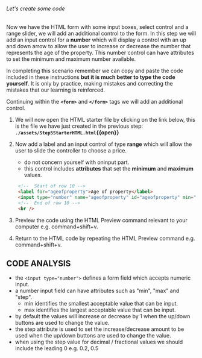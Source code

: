 ###### Let's create some code

Now we have the HTML form with some input boxes, select control and a range slider, we will add an additional control to the form. In this step we will add an input control for a **number** which will display a control with an up and down arrow to allow the user to increase or decrease the number that represents the age of the property. This number control can have attributes to set the minimum and maximum number available.

In completing this scenario remember we can copy and paste the code included in these instructions **but it is much better to type the code yourself**. It is only by practice, making mistakes and correcting the mistakes that our learning is reinforced.

Continuing within the **`<form>`** and **`</form>`** tags we will add an additional control.

1. We will now open the HTML starter file by clicking on the link below, this is the file we have just created in the previous step:
   **`./assets/Step5StarterHTML.html`{{open}}**
     &nbsp;

2. Now add a label and an input control of type **range** which will allow the user to slide the controller to choose a price.

   - do not concern yourself with oninput part. 
   - this control includes **attributes** that set the **minimum** and **maximum** values.
   &nbsp;

   ```HTML
    <!--  Start of row 10 -->
    <label for="ageofproperty">Age of property</label>
    <input type="number" name="ageofproperty" id="ageofproperty" min="1" max="100" />
    <!--  End of row 10 -->
    <br />
   ```

3. Preview the code using the HTML Preview command relevant to your computer e.g. command+shift+v.

4. Return to the HTML code by repeating the HTML Preview command e.g. command+shift+v.

## CODE ANALYSIS

- the ``<input type="number">`` defines a form field which accepts numeric input.
- a number input field can have attributes such as "min", "max" and "step".
  - min identifies the smallest acceptable value that can be input.
  - max identifies the largest acceptable value that can be input.
- by default the values will increase or decrease by 1 when the up/down buttons are used to change the value.
- the step attribute is used to set the increase/decrease amount to be used when the up/down buttons are used to change the value.
- when using the step value for decimal / fractional values we should include the leading 0 e.g. 0.2, 0.5
